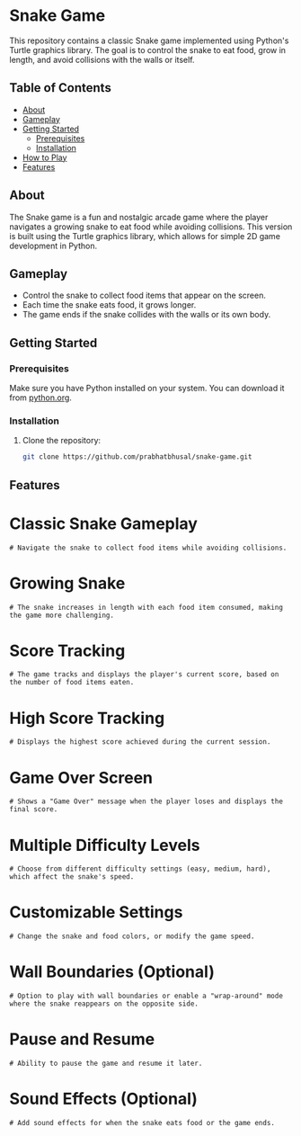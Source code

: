 # Snake Game

This repository contains a classic Snake game implemented using Python's Turtle graphics library. The goal is to control the snake to eat food, grow in length, and avoid collisions with the walls or itself.

## Table of Contents
- [About](#about)
- [Gameplay](#gameplay)
- [Getting Started](#getting-started)
  - [Prerequisites](#prerequisites)
  - [Installation](#installation)
- [How to Play](#how-to-play)
- [Features](#features)


## About
The Snake game is a fun and nostalgic arcade game where the player navigates a growing snake to eat food while avoiding collisions. This version is built using the Turtle graphics library, which allows for simple 2D game development in Python.

## Gameplay
- Control the snake to collect food items that appear on the screen.
- Each time the snake eats food, it grows longer.
- The game ends if the snake collides with the walls or its own body.

## Getting Started

### Prerequisites
Make sure you have Python installed on your system. You can download it from [python.org](https://www.python.org/downloads/).

### Installation
1. Clone the repository:
   ```bash
   git clone https://github.com/prabhatbhusal/snake-game.git

## Features
  # Classic Snake Gameplay
    # Navigate the snake to collect food items while avoiding collisions.

  # Growing Snake
    # The snake increases in length with each food item consumed, making the game more challenging.

  # Score Tracking
    # The game tracks and displays the player's current score, based on the number of food items eaten.

  # High Score Tracking
    # Displays the highest score achieved during the current session.

  # Game Over Screen
    # Shows a "Game Over" message when the player loses and displays the final score.

  # Multiple Difficulty Levels
    # Choose from different difficulty settings (easy, medium, hard), which affect the snake's speed.

  # Customizable Settings
    # Change the snake and food colors, or modify the game speed.

  # Wall Boundaries (Optional)
    # Option to play with wall boundaries or enable a "wrap-around" mode where the snake reappears on the opposite side.

  # Pause and Resume
    # Ability to pause the game and resume it later.

  # Sound Effects (Optional)
    # Add sound effects for when the snake eats food or the game ends.

